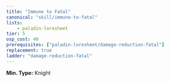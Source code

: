 ```yaml
---
title: "Immune to Fatal"
canonical: "skill/immune-to-fatal"
lists:
    - paladin-loresheet
tier: 5
osp_cost: 40
prerequisites: ["paladin-loresheet/damage-reduction-fatal"]
replacement: true
ladder: "damage-reduction-fatal"
---
```

**Min. Type:** Knight